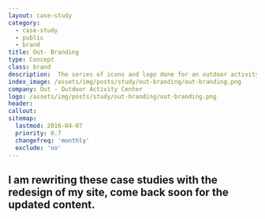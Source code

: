 ```yaml
---
layout: case-study
category:
  - case-study
  - public
  - brand
title: Out- Branding
type: Concept
class: brand
description:  The series of icons and logo done for an outdoor activity center. ...
index_image: /assets/img/posts/study/out-branding/out-branding.png
company: Out - Outdoor Activity Center
logo: /assets/img/posts/study/out-branding/out-branding.png
header:
callout:
sitemap:
  lastmod: 2016-04-07
  priority: 0.7
  changefreq: 'monthly'
  exclude: 'no'
---
```

## I am rewriting these case studies with the redesign of my site, come back soon for the updated content.
